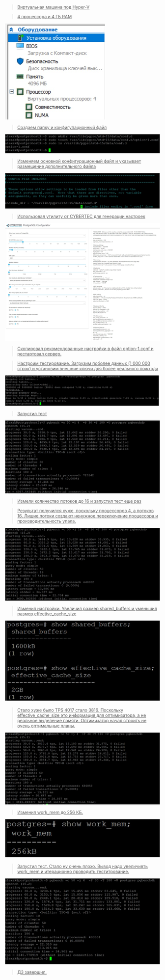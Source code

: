 
><u>Виртуальная машина под Hyper-V</u>

><u>4 процессора и 4 ГБ RAM</u>

![](lesson_11-1.jpg)

><u>Создаем папку и конфигупационный файл</u>

![](lesson_11-2.jpg)

><u>Изменяем основной конфигурационный файл и указывает размещение дополнительного файла</u>

![](lesson_11-3.jpg)

><u>Использовал утилиту от CYBERTEC для генерации настроек</u>


![](lesson_11-4.jpg)

><u>Скопировал рекомендованные настройки в файл option-1.conf и рестартовал сервер.</u>

><u>Настроим тестирование. Загрузим поболее данных (1 000 000 строк) и установим внешние ключи для более реального пожхода</u>

![](lesson_11-5.jpg)

><u>Запустил тест</u>

![](lesson_11-6.jpg)

><u>Измели количество потоков до 16 и запустил тест еще раз</u>

><u>Результат получился хуже, поскольку процессоров 4, а потоков 16. Лишие потоки создают ненужное переключение процессора и производительность упала.</u>

![](lesson_11-7.jpg)

><u>Изменил настройки. Увеличил размер shared_buffers и уменьшил размер effective_cache_size</u>

![](lesson_11-8.jpg)

><u>Стало хуже было TPS 4017 стало 3816. Поскольку effective_cache_size это информация для оптимизатора, а не реальное выделение памяти. Оптимизатор начал строить не очень оптимальные планы.</u>

![](lesson_11-9.jpg)

><u>Изменил work_mem до 256 КБ.</u>

![](lesson_11-11.jpg)

><u>Запустил тест. Стало ну очень плохо. Вывод надо увеличивть work_mem и итерационно проводить теститрование.</u>

![](lesson_11-12.jpg)


><u>ДЗ завершил.</u>